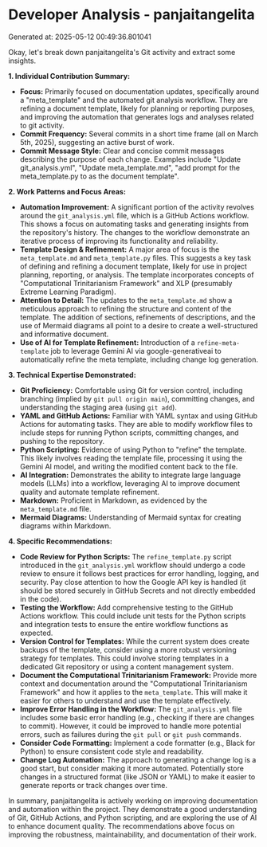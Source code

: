 # Developer Analysis - panjaitangelita
Generated at: 2025-05-12 00:49:36.801041

Okay, let's break down panjaitangelita's Git activity and extract some insights.

**1. Individual Contribution Summary:**

*   **Focus:**  Primarily focused on documentation updates, specifically around a "meta\_template" and the automated git analysis workflow.  They are refining a document template, likely for planning or reporting purposes, and improving the automation that generates logs and analyses related to git activity.
*   **Commit Frequency:** Several commits in a short time frame (all on March 5th, 2025), suggesting an active burst of work.
*   **Commit Message Style:** Clear and concise commit messages describing the purpose of each change. Examples include "Update git\_analysis.yml", "Update meta\_template.md", "add prompt for the meta\_template.py to as the document template".

**2. Work Patterns and Focus Areas:**

*   **Automation Improvement:** A significant portion of the activity revolves around the `git_analysis.yml` file, which is a GitHub Actions workflow. This shows a focus on automating tasks and generating insights from the repository's history. The changes to the workflow demonstrate an iterative process of improving its functionality and reliability.
*   **Template Design & Refinement:**  A major area of focus is the `meta_template.md` and `meta_template.py` files. This suggests a key task of defining and refining a document template, likely for use in project planning, reporting, or analysis. The template incorporates concepts of "Computational Trinitarianism Framework" and XLP (presumably Extreme Learning Paradigm).
*   **Attention to Detail:**  The updates to the `meta_template.md` show a meticulous approach to refining the structure and content of the template.  The addition of sections, refinements of descriptions, and the use of Mermaid diagrams all point to a desire to create a well-structured and informative document.
*  **Use of AI for Template Refinement:** Introduction of a `refine-meta-template` job to leverage Gemini AI via google-generativeai to automatically refine the meta template, including change log generation.

**3. Technical Expertise Demonstrated:**

*   **Git Proficiency:**  Comfortable using Git for version control, including branching (implied by `git pull origin main`), committing changes, and understanding the staging area (using `git add`).
*   **YAML and GitHub Actions:**  Familiar with YAML syntax and using GitHub Actions for automating tasks.  They are able to modify workflow files to include steps for running Python scripts, committing changes, and pushing to the repository.
*   **Python Scripting:**  Evidence of using Python to "refine" the template.  This likely involves reading the template file, processing it using the Gemini AI model, and writing the modified content back to the file.
*   **AI Integration:** Demonstrates the ability to integrate large language models (LLMs) into a workflow, leveraging AI to improve document quality and automate template refinement.
*   **Markdown:** Proficient in Markdown, as evidenced by the `meta_template.md` file.
*   **Mermaid Diagrams:** Understanding of Mermaid syntax for creating diagrams within Markdown.

**4. Specific Recommendations:**

*   **Code Review for Python Scripts:** The `refine_template.py` script introduced in the `git_analysis.yml` workflow should undergo a code review to ensure it follows best practices for error handling, logging, and security. Pay close attention to how the Google API key is handled (it should be stored securely in GitHub Secrets and not directly embedded in the code).
*   **Testing the Workflow:** Add comprehensive testing to the GitHub Actions workflow. This could include unit tests for the Python scripts and integration tests to ensure the entire workflow functions as expected.
*   **Version Control for Templates:** While the current system does create backups of the template, consider using a more robust versioning strategy for templates. This could involve storing templates in a dedicated Git repository or using a content management system.
*   **Document the Computational Trinitarianism Framework:**  Provide more context and documentation around the "Computational Trinitarianism Framework" and how it applies to the `meta_template`. This will make it easier for others to understand and use the template effectively.
*   **Improve Error Handling in the Workflow:** The `git_analysis.yml` file includes some basic error handling (e.g., checking if there are changes to commit). However, it could be improved to handle more potential errors, such as failures during the `git pull` or `git push` commands.
*   **Consider Code Formatting:** Implement a code formatter (e.g., Black for Python) to ensure consistent code style and readability.
*   **Change Log Automation:** The approach to generating a change log is a good start, but consider making it more automated.  Potentially store changes in a structured format (like JSON or YAML) to make it easier to generate reports or track changes over time.

In summary, panjaitangelita is actively working on improving documentation and automation within the project.  They demonstrate a good understanding of Git, GitHub Actions, and Python scripting, and are exploring the use of AI to enhance document quality. The recommendations above focus on improving the robustness, maintainability, and documentation of their work.
